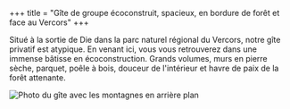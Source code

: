 +++
title = "Gîte de groupe écoconstruit, spacieux, en bordure de forêt et face au Vercors"
+++


Situé à la sortie de Die dans la parc naturel régional du Vercors, notre gîte privatif est atypique. En venant ici, vous vous retrouverez dans une immense bâtisse en écoconstruction. Grands volumes, murs en pierre sèche, parquet, poêle à bois, douceur de l'intérieur et havre de paix de la forêt attenante.

![Photo du gîte avec les montagnes en arrière plan](DSC05445.jpg)